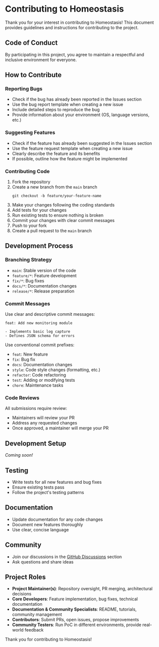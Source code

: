# Contributing to Homeostasis

Thank you for your interest in contributing to Homeostasis! This document provides guidelines and instructions for contributing to the project.

## Code of Conduct

By participating in this project, you agree to maintain a respectful and inclusive environment for everyone.

## How to Contribute

### Reporting Bugs

- Check if the bug has already been reported in the Issues section
- Use the bug report template when creating a new issue
- Include detailed steps to reproduce the bug
- Provide information about your environment (OS, language versions, etc.)

### Suggesting Features

- Check if the feature has already been suggested in the Issues section
- Use the feature request template when creating a new issue
- Clearly describe the feature and its benefits
- If possible, outline how the feature might be implemented

### Contributing Code

1. Fork the repository
2. Create a new branch from the `main` branch
   ```
   git checkout -b feature/your-feature-name
   ```
3. Make your changes following the coding standards
4. Add tests for your changes
5. Run existing tests to ensure nothing is broken
6. Commit your changes with clear commit messages
7. Push to your fork
8. Create a pull request to the `main` branch

## Development Process

### Branching Strategy

- `main`: Stable version of the code
- `feature/*`: Feature development
- `fix/*`: Bug fixes
- `docs/*`: Documentation changes
- `release/*`: Release preparation

### Commit Messages

Use clear and descriptive commit messages:

```
feat: Add new monitoring module

- Implements basic log capture
- Defines JSON schema for errors
```

Use conventional commit prefixes:
- `feat`: New feature
- `fix`: Bug fix
- `docs`: Documentation changes
- `style`: Code style changes (formatting, etc.)
- `refactor`: Code refactoring
- `test`: Adding or modifying tests
- `chore`: Maintenance tasks

### Code Reviews

All submissions require review:
- Maintainers will review your PR
- Address any requested changes
- Once approved, a maintainer will merge your PR

## Development Setup

*Coming soon!*

## Testing

- Write tests for all new features and bug fixes
- Ensure existing tests pass
- Follow the project's testing patterns

## Documentation

- Update documentation for any code changes
- Document new features thoroughly
- Use clear, concise language

## Community

- Join our discussions in the [GitHub Discussions](https://github.com/your-username/homeostasis/discussions) section
- Ask questions and share ideas

## Project Roles

- **Project Maintainer(s)**: Repository oversight, PR merging, architectural decisions
- **Core Developers**: Feature implementation, bug fixes, technical documentation
- **Documentation & Community Specialists**: README, tutorials, community management
- **Contributors**: Submit PRs, open issues, propose improvements
- **Community Testers**: Run PoC in different environments, provide real-world feedback

Thank you for contributing to Homeostasis!